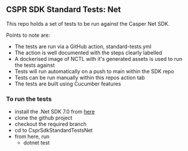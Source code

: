 ## CSPR SDK Standard Tests: Net

This repo holds a set of tests to be run against the Casper Net SDK.

Points to note are:

- The tests are run via a GitHub action, standard-tests.yml
- The action is well documented with the steps clearly labelled
- A dockerised image of NCTL with it's generated assets is used to run the tests against
- Tests will run automatically on a push to main within the SDK repo
- Tests can be run manually within this repos action tab
- The tests are built using Cucumber features


### To run the tests

- install the .Net SDK 7.0 from [here](https://dotnet.microsoft.com/en-us/download/dotnet/7.0)
- clone the github project
- checkout the required branch
- cd to CsprSdkStandardTestsNet
- from here, run
    - dotnet test
